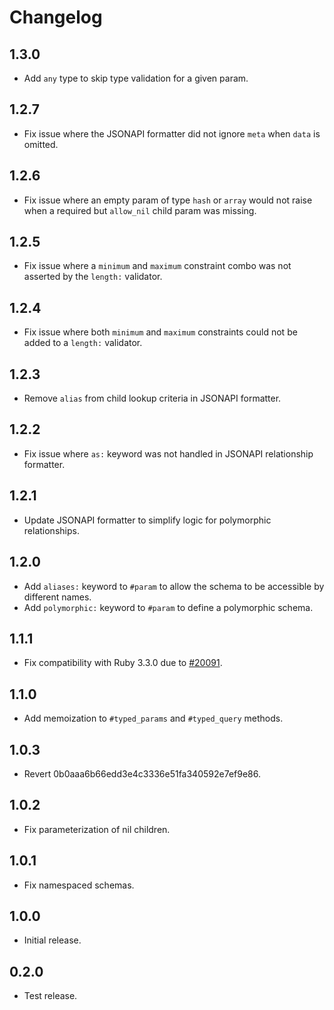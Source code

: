 # Changelog

## 1.3.0

- Add `any` type to skip type validation for a given param.

## 1.2.7

- Fix issue where the JSONAPI formatter did not ignore `meta` when `data` is omitted.

## 1.2.6

- Fix issue where an empty param of type `hash` or `array` would not raise when a required but `allow_nil` child param was missing.

## 1.2.5

- Fix issue where a `minimum` and `maximum` constraint combo was not asserted by the `length:` validator.

## 1.2.4

- Fix issue where both `minimum` and `maximum` constraints could not be added to a `length:` validator.

## 1.2.3

- Remove `alias` from child lookup criteria in JSONAPI formatter.

## 1.2.2

- Fix issue where `as:` keyword was not handled in JSONAPI relationship formatter.

## 1.2.1

- Update JSONAPI formatter to simplify logic for polymorphic relationships.

## 1.2.0

- Add `aliases:` keyword to `#param` to allow the schema to be accessible by different names.
- Add `polymorphic:` keyword to `#param` to define a polymorphic schema.

## 1.1.1

- Fix compatibility with Ruby 3.3.0 due to [#20091](https://bugs.ruby-lang.org/issues/20091).

## 1.1.0

- Add memoization to `#typed_params` and `#typed_query` methods.

## 1.0.3

- Revert 0b0aaa6b66edd3e4c3336e51fa340592e7ef9e86.

## 1.0.2

- Fix parameterization of nil children.

## 1.0.1

- Fix namespaced schemas.

## 1.0.0

- Initial release.

## 0.2.0

- Test release.

